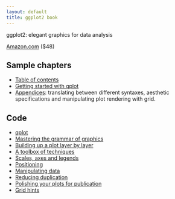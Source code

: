 ```yaml
---
layout: default
title: ggplot2 book
---
```


ggplot2: elegant graphics for data analysis

[Amazon.com](http://tinyurl.com/ggplot2-book) ($48)

## Sample chapters

* [Table of contents](toc.pdf)
* [Getting started with qplot](qplot.pdf)
* [Appendices](appendices.pdf): translating between different syntaxes, aesthetic specifications and manipulating plot rendering with grid.
  

## Code

* [qplot](qplot.r)
* [Mastering the grammar of graphics](mastery.r)
* [Building up a plot layer by layer](layers.r)
* [A toolbox of techniques](toolbox.r)
* [Scales, axes and legends](scales.r)
* [Positioning](position.r)
* [Manipulating data](data.r)
* [Reducing duplication](duplication.r)
* [Polishing your plots for publication](polishing.r)
* [Grid hints](grid.r)


